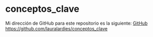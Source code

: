 # conceptos_clave

Mi dirección de GitHub para este repositorio es la siguiente: [GitHub](https://github.com/lauralardies/conceptos_clave)
https://github.com/lauralardies/conceptos_clave
